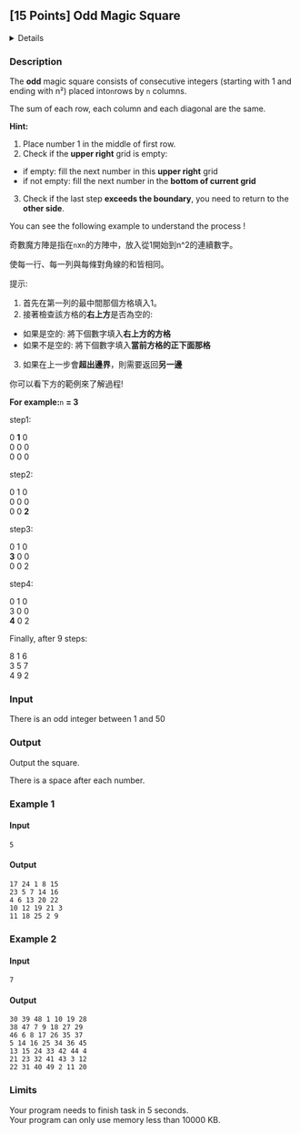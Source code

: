 ## [15 Points] Odd Magic Square
<details>
<summary>Details</summary>

Level: Hard  
Tags: If/else, Loop, Array  
Problem ID: [L7qlYYgaIrGq](https://ckj.imslab.org/#/problems/L7qlYYgaIrGq)  
</details>

### Description
The **odd** magic square consists of consecutive integers (starting with 1 and ending with n²) placed into`n`rows by `n` columns.

The sum of each row, each column and each diagonal are the same.

**Hint:**

1. Place number 1 in the middle of first row.
2. Check if the **upper right** grid is empty:
* if empty: fill the next number in this **upper right** grid
* if not empty: fill the next number in the **bottom of current grid**
3. Check if the last step **exceeds the boundary**, you need to return to the **other side**.

You can see the following example to understand the process !

奇數魔方陣是指在`n`x`n`的方陣中，放入從1開始到n^2的連續數字。

使每一行、每一列與每條對角線的和皆相同。

提示:

1. 首先在第一列的最中間那個方格填入1。
2. 接著檢查該方格的**右上方**是否為空的:
* 如果是空的: 將下個數字填入**右上方的方格**
* 如果不是空的: 將下個數字填入**當前方格的正下面那格**
3. 如果在上一步會**超出邊界**，則需要返回**另一邊**

你可以看下方的範例來了解過程!

**For example:**`n` **= 3**

step1:

0 **1** 0  
0 0 0  
0 0 0

step2:

0 1 0  
0 0 0  
0 0 **2**

step3:

0 1 0  
**3** 0 0  
0 0 2

step4:

0 1 0  
3 0 0  
**4** 0 2

Finally, after 9 steps:

8 1 6  
3 5 7  
4 9 2


### Input
There is an odd integer between 1 and 50
### Output
Output the square.
There is a space after each number.

### Example 1
#### Input
```
5
```
#### Output
```
17 24 1 8 15 
23 5 7 14 16 
4 6 13 20 22 
10 12 19 21 3 
11 18 25 2 9 

```

### Example 2
#### Input
```
7
```
#### Output
```
30 39 48 1 10 19 28 
38 47 7 9 18 27 29 
46 6 8 17 26 35 37 
5 14 16 25 34 36 45 
13 15 24 33 42 44 4 
21 23 32 41 43 3 12 
22 31 40 49 2 11 20 

```

### Limits
Your program needs to finish task in 5 seconds.  
Your program can only use memory less than 10000 KB.  
